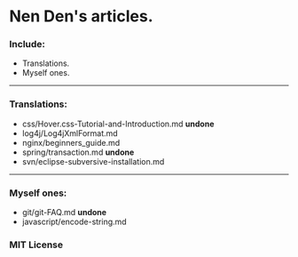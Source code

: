 Nen Den's articles.
==================

### Include:

 - Translations.
 - Myself ones.

---------------------------------------------------------

### Translations:

 - css/Hover.css-Tutorial-and-Introduction.md **undone**
 - log4j/Log4jXmlFormat.md
 - nginx/beginners_guide.md
 - spring/transaction.md **undone**
 - svn/eclipse-subversive-installation.md

---------------------------------------------------------

### Myself ones:

 - git/git-FAQ.md **undone**
 - javascript/encode-string.md

### MIT License
